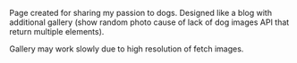 Page created for sharing my passion to dogs. Designed like a blog with additional gallery (show random photo cause of lack of dog images API that return multiple elements).

Gallery may work slowly due to high resolution of fetch images.
